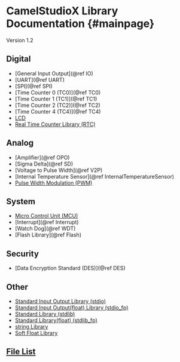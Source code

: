 # CamelStudioX Library Documentation         {#mainpage}

Version 1.2

## Digital

- [General Input Output](@ref IO)
- [UART](@ref UART)
- [SPI](@ref SPI)
- [Time Counter 0 (TC0)](@ref TC0)
- [Time Counter 1 (TC1)](@ref TC1)
- [Time Counter 2 (TC2)](@ref TC2)
- [Time Counter 4 (TC4)](@ref TC4)
- [LCD]()
- [Real Time Counter Library (RTC)]()

## Analog

- [Amplifier](@ref OPO)
- [Sigma Delta](@ref SD)
- [Voltage to Pulse Width](@ref V2P)
- [Internal Temperature Sensor](@ref InternalTemperatureSensor)
- [Pulse Width Modulation (PWM)]()

## System

- [Micro Control Unit (MCU)]()
- [Interrupt](@ref Interrupt)
- [Watch Dog](@ref WDT)
- [Flash Library](@ref Flash)

## Security

- [Data Encryption Standard (DES)](@ref DES)

## Other

- [Standard Input Output Library (stdio)]()
- [Standard Input Output(float) Library (stdio_fp)]()
- [Standard Library (stdlib)]()
- [Standard Library(float) (stdlib_fp)]()
- [string Library]()
- [Soft Float Library]()

## [File List](files.html)
